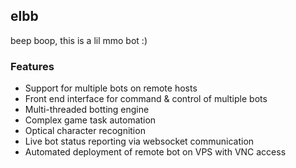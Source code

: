 ## elbb

beep boop, this is a lil mmo bot :)

### Features

* Support for multiple bots on remote hosts
* Front end interface for command & control of multiple bots
* Multi-threaded botting engine
* Complex game task automation
* Optical character recognition
* Live bot status reporting via websocket communication 
* Automated deployment of remote bot on VPS with VNC access
